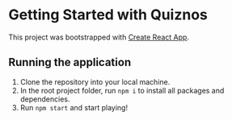 # Getting Started with Quiznos

This project was bootstrapped with [Create React App](https://github.com/facebook/create-react-app).

## Running the application

1. Clone the repository into your local machine.
2. In the root project folder, run `npm i` to install all packages and dependencies.
3. Run `npm start` and start playing!
